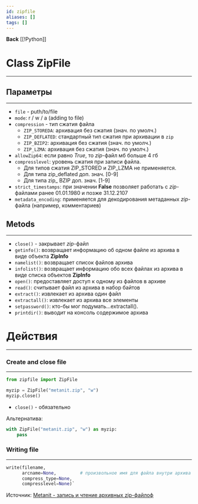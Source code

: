 ```yaml
---
id: zipfile
aliases: []
tags: []
---
```


**Back**
    [[!Python]]

# Class ZipFile
---
## Параметры
---
- `file` - puth/to/file
- `mode`: r / w / a (adding to file)
- `compression` - тип сжатия файла
    - `ZIP_STOREDA`: архивация без сжатия (знач. по умолч.)
    - `ZIP_DEFLATED`: стандартный тип сжатия при архивации в `zip`
    - `ZIP_BZIP2`: архивация без сжатия (знач. по умолч.)
    - `ZIP_LZMA`: архивация без сжатия (знач. по умолч.)
- `allowZip64`: если равно *True*, то *zip*-файл мб больше 4 гб
- `compresslevel`: уровень сжатия при записи файла.
    - Для типов сжатия ZIP_STORED и ZIP_LZMA не применяется.
    - Для типа zip_deflated доп. знач. [0-9]
    - Для типа zip_ BZIP доп. знач. [1-9]
- `strict_timestamps`: при значении **False** позволяет работать c *zip*-файлами ранее 01.01.1980 и позже 31.12.2107
- `metadata_encoding`: применяется для декодирования метаданных *zip*-файла (например, комментариев)

## Metods
---
- `close()` - закрывает *zip*-файл
- `getinfo()`: возвращает информацию об одном файле из архива в виде объекта **ZipInfo**
- `namelist()`: возвращает список файлов архива
- `infolist()`: возвращает информацию обо всех файлах из архива в виде списка объектов **ZipInfo**
- `open()`: предоставляет доступ к одному из файлов в архиве
- `read()`: считывает файл из архива в набор байтов
- `extract()`: извлекает из архива один файл
- `extractall()`: извлекает из архива все элементы
- `setpassword()`: кто-бы мог подумать...extractall().
- `printdir()`: выводит на консоль содержимое архива


# Действия
---

### Create and close file
---
```python
from zipfile import ZipFile

myzip = ZipFile("metanit.zip", "w")
myzip.close()
```
- `close()` - обязательно

Альтернатива:
```python
with ZipFile("metanit.zip", "w") as myzip:
    pass
```

### Writing file
---
```python
write(filename,
      arcname=None,         # произвольное имя для файла внутри архива
      compress_type=None,
      compresslevel=None)`
```

Источник: [Metanit - запись и чтение архивных zip-файлоф](https://metanit.com/python/tutorial/4.7.php)
